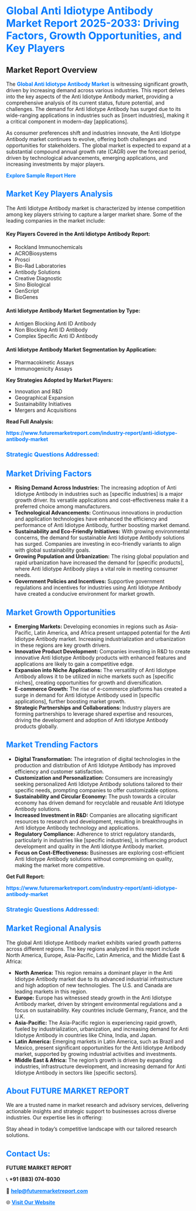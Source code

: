 <h1 style="color: #007BFF;">Global Anti Idiotype Antibody Market Report 2025-2033: Driving Factors, Growth Opportunities, and Key Players</h1>

<section id="overview">
<h2>Market Report Overview</h2>
<p>The <a href="https://www.futuremarketreport.com/industry-report/anti-idiotype-antibody-market" style="color: #007BFF; text-decoration: none;"><strong>Global Anti Idiotype Antibody Market</strong></a> is witnessing significant growth, driven by increasing demand across various industries. This report delves into the key aspects of the Anti Idiotype Antibody market, providing a comprehensive analysis of its current status, future potential, and challenges. The demand for Anti Idiotype Antibody has surged due to its wide-ranging applications in industries such as [insert industries], making it a critical component in modern-day [applications].</p>
<p>As consumer preferences shift and industries innovate, the Anti Idiotype Antibody market continues to evolve, offering both challenges and opportunities for stakeholders. The global market is expected to expand at a substantial compound annual growth rate (CAGR) over the forecast period, driven by technological advancements, emerging applications, and increasing investments by major players.</p>
</section>

<section id="overview">
<p><a href="https://www.futuremarketreport.com/request-sample/reportId=77670" style="color: #007BFF; text-decoration: none;"><strong>Explore Sample Report Here</strong></a></p>
</section>

<section id="key-players">
<h2 style="color: #007BFF;">Market Key Players Analysis</h2>
<p>The Anti Idiotype Antibody market is characterized by intense competition among key players striving to capture a larger market share. Some of the leading companies in the market include:</p>
<h4>Key Players Covered in the Anti Idiotype Antibody Report:</h4>
<ul><li>Rockland Immunochemicals</li><li>ACROBiosystems</li><li>Prosci</li><li>Bio-Rad Laboratories</li><li>Antibody Solutions</li><li>Creative Diagnostic</li><li>Sino Biological</li><li>GenScript</li><li>BioGenes</li></ul>
<h4>Anti Idiotype Antibody Market Segmentation by Type:</h4>
<ul><li>Antigen Blocking Anti ID Antibody</li><li>Non Blocking Anti ID Antibody</li><li>Complex Specific Anti ID Antibody</li></ul>

<h4>Anti Idiotype Antibody Market Segmentation by Application:</h4>
<ul><li>Pharmacokinetic Assays</li><li>Immunogenicity Assays</li></ul>
<p><strong>Key Strategies Adopted by Market Players:</strong></p>
<ul>
<li>Innovation and R&D</li>
<li>Geographical Expansion</li>
<li>Sustainability Initiatives</li>
<li>Mergers and Acquisitions</li>
</ul>
</section>

<section>
<p><strong>Read Full Analysis: </strong></p><a href="https://www.futuremarketreport.com/industry-report/anti-idiotype-antibody-market" style="color: #007BFF; text-decoration: none;"><strong>https://www.futuremarketreport.com/industry-report/anti-idiotype-antibody-market</strong></a>
<h3 style="color: #007BFF;">Strategic Questions Addressed:</h3>
</section>

<section id="driving-factors">
<h2 style="color: #007BFF;">Market Driving Factors</h2>
<ul>
<li><strong>Rising Demand Across Industries:</strong> The increasing adoption of Anti Idiotype Antibody in industries such as [specific industries] is a major growth driver. Its versatile applications and cost-effectiveness make it a preferred choice among manufacturers.</li>
<li><strong>Technological Advancements:</strong> Continuous innovations in production and application technologies have enhanced the efficiency and performance of Anti Idiotype Antibody, further boosting market demand.</li>
<li><strong>Sustainability and Eco-Friendly Initiatives:</strong> With growing environmental concerns, the demand for sustainable Anti Idiotype Antibody solutions has surged. Companies are investing in eco-friendly variants to align with global sustainability goals.</li>
<li><strong>Growing Population and Urbanization:</strong> The rising global population and rapid urbanization have increased the demand for [specific products], where Anti Idiotype Antibody plays a vital role in meeting consumer needs.</li>
<li><strong>Government Policies and Incentives:</strong> Supportive government regulations and incentives for industries using Anti Idiotype Antibody have created a conducive environment for market growth.</li>
</ul>
</section>

<section id="growth-opportunities">
<h2 style="color: #007BFF;">Market Growth Opportunities</h2>
<ul>
<li><strong>Emerging Markets:</strong> Developing economies in regions such as Asia-Pacific, Latin America, and Africa present untapped potential for the Anti Idiotype Antibody market. Increasing industrialization and urbanization in these regions are key growth drivers.</li>
<li><strong>Innovative Product Development:</strong> Companies investing in R&D to create innovative Anti Idiotype Antibody products with enhanced features and applications are likely to gain a competitive edge.</li>
<li><strong>Expansion into Niche Applications:</strong> The versatility of Anti Idiotype Antibody allows it to be utilized in niche markets such as [specific niches], creating opportunities for growth and diversification.</li>
<li><strong>E-commerce Growth:</strong> The rise of e-commerce platforms has created a surge in demand for Anti Idiotype Antibody used in [specific applications], further boosting market growth.</li>
<li><strong>Strategic Partnerships and Collaborations:</strong> Industry players are forming partnerships to leverage shared expertise and resources, driving the development and adoption of Anti Idiotype Antibody products globally.</li>
</ul>
</section>

<section id="trending-factors">
<h2 style="color: #007BFF;">Market Trending Factors</h2>
<ul>
<li><strong>Digital Transformation:</strong> The integration of digital technologies in the production and distribution of Anti Idiotype Antibody has improved efficiency and customer satisfaction.</li>
<li><strong>Customization and Personalization:</strong> Consumers are increasingly seeking personalized Anti Idiotype Antibody solutions tailored to their specific needs, prompting companies to offer customizable options.</li>
<li><strong>Sustainability and Circular Economy:</strong> The push towards a circular economy has driven demand for recyclable and reusable Anti Idiotype Antibody solutions.</li>
<li><strong>Increased Investment in R&D:</strong> Companies are allocating significant resources to research and development, resulting in breakthroughs in Anti Idiotype Antibody technology and applications.</li>
<li><strong>Regulatory Compliance:</strong> Adherence to strict regulatory standards, particularly in industries like [specific industries], is influencing product development and quality in the Anti Idiotype Antibody market.</li>
<li><strong>Focus on Cost-Effectiveness:</strong> Businesses are exploring cost-efficient Anti Idiotype Antibody solutions without compromising on quality, making the market more competitive.</li>
</ul>
</section>

<section>
<p><strong>Get Full Report: </strong></p><a href="https://www.futuremarketreport.com/industry-report/anti-idiotype-antibody-market" style="color: #007BFF; text-decoration: none;"><strong>https://www.futuremarketreport.com/industry-report/anti-idiotype-antibody-market</strong></a>
<h3 style="color: #007BFF;">Strategic Questions Addressed:</h3>
</section>


<section id="regional-analysis">
<h2 style="color: #007BFF;">Market Regional Analysis</h2>
<p>The global Anti Idiotype Antibody market exhibits varied growth patterns across different regions. The key regions analyzed in this report include North America, Europe, Asia-Pacific, Latin America, and the Middle East & Africa:</p>
<ul>
<li><strong>North America:</strong> This region remains a dominant player in the Anti Idiotype Antibody market due to its advanced industrial infrastructure and high adoption of new technologies. The U.S. and Canada are leading markets in this region.</li>
<li><strong>Europe:</strong> Europe has witnessed steady growth in the Anti Idiotype Antibody market, driven by stringent environmental regulations and a focus on sustainability. Key countries include Germany, France, and the U.K.</li>
<li><strong>Asia-Pacific:</strong> The Asia-Pacific region is experiencing rapid growth, fueled by industrialization, urbanization, and increasing demand for Anti Idiotype Antibody in countries like China, India, and Japan.</li>
<li><strong>Latin America:</strong> Emerging markets in Latin America, such as Brazil and Mexico, present significant opportunities for the Anti Idiotype Antibody market, supported by growing industrial activities and investments.</li>
<li><strong>Middle East & Africa:</strong> The region’s growth is driven by expanding industries, infrastructure development, and increasing demand for Anti Idiotype Antibody in sectors like [specific sectors].</li>
</ul>
</section>

<footer>
<h2 style="color: #007BFF;">About FUTURE MARKET REPORT</h2>
<p>We are a trusted name in market research and advisory services, delivering actionable insights and strategic support to businesses across diverse industries. Our expertise lies in offering:</p>

<p>Stay ahead in today’s competitive landscape with our tailored research solutions.</p>

<h2 style="color: #007BFF;">Contact Us:</h2>
<p><strong>FUTURE MARKET REPORT</strong></p>
<p>📞 <strong>+91 (883) 074-8030</strong></p>
<p>📧 <strong><a href="mailto:help@futuremarketreport.com" style="color: #007BFF;">help@futuremarketreport.com</a></strong></p>
<p>🌐 <strong><a href="https://www.futuremarketreport.com/" style="color: #007BFF;">Visit Our Website</a></strong></p>
</footer>